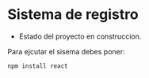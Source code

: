 <h1>Sistema de registro</h1>

- Estado del proyecto en construccion.

Para  ejcutar el sisema debes poner:

 ```npm install react```
  
